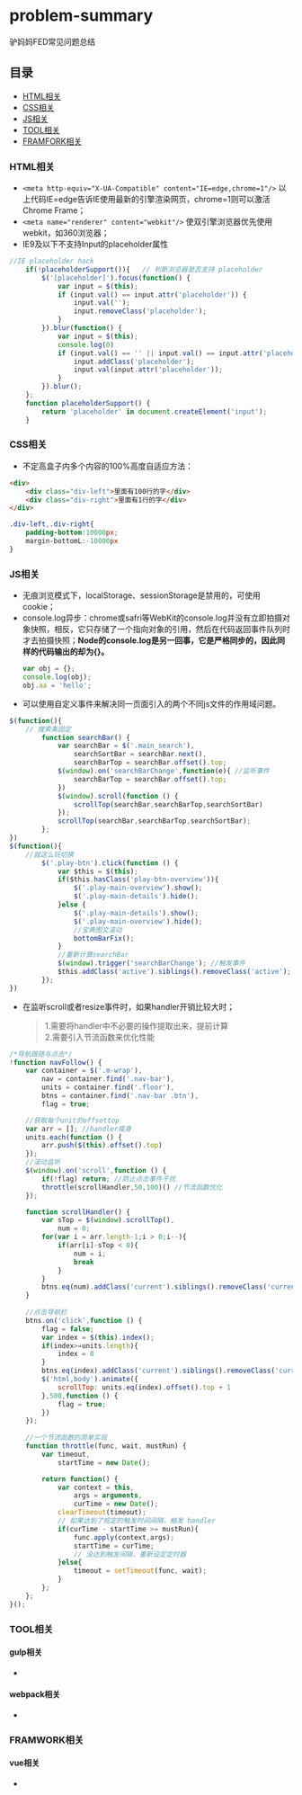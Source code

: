 # problem-summary
驴妈妈FED常见问题总结

## 目录

* [HTML相关](#html相关)
* [CSS相关](#css相关)
* [JS相关](#js相关)
* [TOOL相关](#tool相关)
* [FRAMFORK相关](#framwork相关)

### HTML相关
* `<meta http-equiv="X-UA-Compatible" content="IE=edge,chrome=1"/>` 以上代码IE=edge告诉IE使用最新的引擎渲染网页，chrome=1则可以激活Chrome Frame；
* `<meta name="renderer" content="webkit"/>` 使双引擎浏览器优先使用webkit，如360浏览器；
* IE9及以下不支持Input的placeholder属性
```js
//IE placeholder hack
    if(!placeholderSupport()){   // 判断浏览器是否支持 placeholder
        $('[placeholder]').focus(function() {
            var input = $(this);
            if (input.val() == input.attr('placeholder')) {
                input.val('');
                input.removeClass('placeholder');
            }
        }).blur(function() {
            var input = $(this);
            console.log(0)
            if (input.val() == '' || input.val() == input.attr('placeholder')) {
                input.addClass('placeholder');
                input.val(input.attr('placeholder'));
            }
        }).blur();
    };
    function placeholderSupport() {
        return 'placeholder' in document.createElement('input');
    }
```
### CSS相关
* 不定高盒子内多个内容的100%高度自适应方法：  
```html
<div>
    <div class="div-left">里面有100行的字</div>
    <div class="div-right">里面有1行的字</div>
</div>
```
```css
.div-left,.div-right{
    padding-bottom:10000px;
    margin-bottomL:-10000px
}
```

### JS相关
* 无痕浏览模式下，localStorage、sessionStorage是禁用的，可使用cookie；
* console.log异步：chrome或safri等WebKit的console.log并没有立即拍摄对象快照，相反，它只存储了一个指向对象的引用，然后在代码返回事件队列时才去拍摄快照；**Node的console.log是另一回事，它是严格同步的，因此同样的代码输出的却为{}。**
    ```js
    var obj = {};
    console.log(obj);
    obj.aa = 'hello';
    ```
* 可以使用自定义事件来解决同一页面引入的两个不同js文件的作用域问题。
```js
$(function(){
    // 搜索条固定
        function searchBar() {
            var searchBar = $('.main_search'),
                searchSortBar = searchBar.next(),
                searchBarTop = searchBar.offset().top;
            $(window).on('searchBarChange',function(e){ //监听事件
                searchBarTop = searchBar.offset().top;
            })
            $(window).scroll(function () {
                scrollTop(searchBar,searchBarTop,searchSortBar)
            });
            scrollTop(searchBar,searchBarTop,searchSortBar);
        };
})
$(function(){
    //就这么玩切换
        $('.play-btn').click(function () {
            var $this = $(this);
            if($this.hasClass('play-btn-overview')){
                $('.play-main-overview').show();
                $('.play-main-details').hide();
            }else {
                $('.play-main-details').show();
                $('.play-main-overview').hide();
                //宝典图文滚动
                bottomBarFix();
            }
            //重新计算searchBar
            $(window).trigger('searchBarChange'); //触发事件
            $this.addClass('active').siblings().removeClass('active');
        });
})
```

* 在监听scroll或者resize事件时，如果handler开销比较大时；  

    > 1.需要将handler中不必要的操作提取出来，提前计算  
2.需要引入节流函数来优化性能   
    
```js
/*导航跟随与点击*/
!function navFollow() {
    var container = $('.m-wrap'),
        nav = container.find('.nav-bar'),
        units = container.find('.floor'),
        btns = container.find('.nav-bar .btn'),
        flag = true;

    //获取每个unit的offsettop
    var arr = []; //handler瘦身
    units.each(function () {
        arr.push($(this).offset().top)
    });
    //滚动监听
    $(window).on('scroll',function () {
        if(!flag) return; //防止点击事件干扰
        throttle(scrollHandler,50,100)() //节流函数优化
    });

    function scrollHandler() {
        var sTop = $(window).scrollTop(),
            num = 0;
        for(var i = arr.length-1;i > 0;i--){
            if(arr[i]-sTop < 0){
                num = i;
                break
            }
        }
        btns.eq(num).addClass('current').siblings().removeClass('current');
    }
    
    //点击导航栏
    btns.on('click',function () {
        flag = false;
        var index = $(this).index();
        if(index>=units.length){
            index = 0
        }
        btns.eq(index).addClass('current').siblings().removeClass('current');
        $('html,body').animate({
            scrollTop: units.eq(index).offset().top + 1
        },500,function () {
            flag = true;
        })
    });
    
    //一个节流函数的简单实现
    function throttle(func, wait, mustRun) {
        var timeout,
            startTime = new Date();

        return function() {
            var context = this,
                args = arguments,
                curTime = new Date();
            clearTimeout(timeout);
            // 如果达到了规定的触发时间间隔，触发 handler
            if(curTime - startTime >= mustRun){
                func.apply(context,args);
                startTime = curTime;
                // 没达到触发间隔，重新设定定时器
            }else{
                timeout = setTimeout(func, wait);
            }
        };
    };
}();
```

### TOOL相关
#### gulp相关
* 

#### webpack相关
* 

### FRAMWORK相关
#### vue相关
* 
